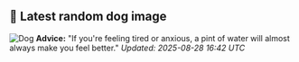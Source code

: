 ## 🐶 Latest random dog image
![Dog](https://images.dog.ceo/breeds/terrier-sealyham/n02095889_3150.jpg)
**Advice:** "If you're feeling tired or anxious, a pint of water will almost always make you feel better."
*Updated: 2025-08-28 16:42 UTC*
